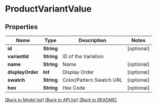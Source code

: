 # ProductVariantValue

## Properties
Name | Type | Description | Notes
------------ | ------------- | ------------- | -------------
**id** | **String** |  | [optional] 
**variantId** | **String** | ID of the Variation | 
**name** | **String** | Name | [optional] 
**displayOrder** | **Int** | Display Order | [optional] 
**swatch** | **String** | Color/Pattern Swatch URL | [optional] 
**hex** | **String** | Hex Code | [optional] 

[[Back to Model list]](../README.md#documentation-for-models) [[Back to API list]](../README.md#documentation-for-api-endpoints) [[Back to README]](../README.md)


